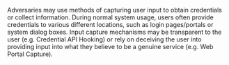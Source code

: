 Adversaries may use methods of capturing user input to obtain credentials or collect information. During normal system usage, users often provide credentials to various different locations, such as login pages/portals or system dialog boxes. Input capture mechanisms may be transparent to the user (e.g. Credential API Hooking) or rely on deceiving the user into providing input into what they believe to be a genuine service (e.g. Web Portal Capture).